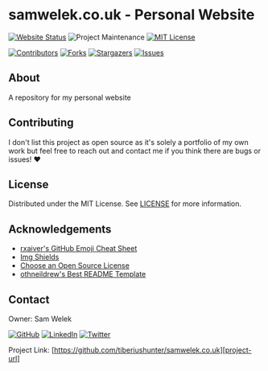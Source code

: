 # samwelek.co.uk - Personal Website

<!-- PROJECT SHIELDS -->
<!--
*** I'm using markdown "reference style" links for readability.
*** Reference links are enclosed in brackets [ ] instead of parentheses ( ).
*** See the bottom of this document for the declaration of the reference variables
*** for contributors-url, forks-url, etc. This is an optional, concise syntax you may use.
*** https://www.markdownguide.org/basic-syntax/#reference-style-links
-->
[![Website Status][aws-shield]][url]
![Project Maintenance][maintenance-shield]
[![MIT License][license-shield]][license-url]

[![Contributors][contributors-shield]][contributors-url]
[![Forks][forks-shield]][forks-url]
[![Stargazers][stars-shield]][stars-url]
[![Issues][issues-shield]][issues-url]

<!-- ABOUT -->
## About
A repository for my personal website

<!-- CONTRIBUTING -->
## Contributing

I don't list this project as open source as it's solely a portfolio of my own work but feel free to reach out and contact me if you think there are bugs or issues! :heart:

<!-- LICENSE -->
## License
Distributed under the MIT License. See [LICENSE][license-url] for more information.

<!-- ACKNOWLEDGEMENTS -->
## Acknowledgements

* [rxaiver's GitHub Emoji Cheat Sheet][1]
* [Img Shields][2]
* [Choose an Open Source License][3]
* [othneildrew's Best README Template][4]

<!-- CONTACT -->
## Contact

Owner: Sam Welek

[![GitHub][github-shield]][github-url] 
[![LinkedIn][linkedin-shield]][linkedin-url]
[![Twitter][twitter-shield]][twitter-url]

Project Link: [https://github.com/tiberiushunter/samwelek.co.uk][project-url]

<!-- MARKDOWN LINKS & IMAGES -->
<!-- https://www.markdownguide.org/basic-syntax/#reference-style-links -->

<!-- Project Specific -->
[project-url]: https://github.com/tiberiushunter/samwelek.co.uk

[aws-shield]: https://img.shields.io/website?down_message=offline&label=status&logo=amazon-aws&style=for-the-badge&up_message=online&url=https%3A%2F%2Fsamwelek.co.uk

[url]: https://samwelek.co.uk

[maintenance-shield]: https://img.shields.io/maintenance/yes/2020.svg?style=for-the-badge

[contributors-shield]: https://img.shields.io/github/contributors/tiberiushunter/samwelek.co.uk.svg?style=for-the-badge
[contributors-url]: https://github.com/tiberiushunter/samwelek.co.uk/graphs/contributors

[forks-shield]: https://img.shields.io/github/forks/tiberiushunter/samwelek.co.uk.svg?style=for-the-badge
[forks-url]: https://github.com/tiberiushunter/samwelek.co.uk/network/members

[stars-shield]: https://img.shields.io/github/stars/tiberiushunter/samwelek.co.uk.svg?style=for-the-badge
[stars-url]: https://github.com/tiberiushunter/samwelek.co.uk/stargazers

[issues-shield]: https://img.shields.io/github/issues/tiberiushunter/samwelek.co.uk.svg?style=for-the-badge
[issues-url]: https://github.com/tiberiushunter/samwelek.co.uk/issues

[license-shield]: https://img.shields.io/github/license/tiberiushunter/samwelek.co.uk.svg?style=for-the-badge
[license-url]: https://github.com/tiberiushunter/samwelek.co.uk/blob/main/LICENSE

<!-- Contact Specific -->
[github-shield]: https://img.shields.io/badge/-GitHub-black.svg?style=for-the-badge&logo=github&colorB=555
[github-url]: https://github.com/tiberiushunter

[linkedin-shield]: https://img.shields.io/badge/-LinkedIn-black.svg?style=for-the-badge&logo=linkedin&colorB=555
[linkedin-url]: https://linkedin.com/in/sam-welek

[twitter-shield]: https://img.shields.io/badge/-Twitter-black.svg?style=for-the-badge&logo=twitter&colorB=555
[twitter-url]: https://twitter.com/samwelek

<!-- Acknowledgement Specific -->
[1]: https://gist.github.com/rxaviers/7360908
[2]: https://shields.io
[3]: https://choosealicense.com
[4]: https://github.com/othneildrew/Best-README-Template